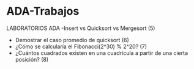 # ADA-Trabajos
LABORATORIOS ADA
 -Insert vs Quicksort vs Mergesort (5)
- Demostrar el caso promedio de quicksort (6)
- ¿Cómo se calcularía el Fibonacci(2^30) % 2^20? (7)
- ¿Cuántos cuadrados existen en una cuadrícula a partir de una cierta posición? (8)
